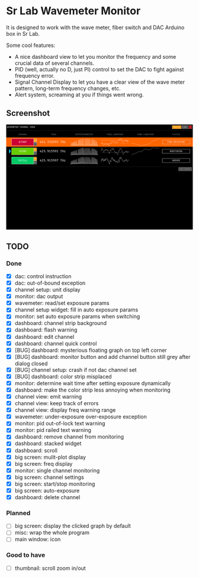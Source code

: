 # Sr Lab Wavemeter Monitor

It is designed to work with the wave meter, fiber switch and DAC Arduino box in
Sr Lab.

Some cool features:
- A nice dashboard view to let you monitor the frequency and some crucial data
of several channels.
- PID (well, actually no D, just PI) control to set the DAC to fight against
frequency error.
- Signal Channel Display to let you have a clear view of the wave meter pattern,
long-term frequency changes, etc.
- Alert system, screaming at you if things went wrong.

## Screenshot

![Dashboard View](wavemeter_dashboard/docs/dashboard_view_screenshot.png)


## TODO

### Done

- [x] dac: control instruction
- [x] dac: out-of-bound exception
- [x] channel setup: unit display
- [x] monitor: dac output
- [x] wavemeter: read/set exposure params
- [x] channel setup widget: fill in auto exposure params
- [x] monitor: set auto exposure params when switching
- [x] dashboard: channel strip background
- [x] dashboard: flash warning
- [x] dashboard: edit channel
- [x] dashboard: channel quick control
- [x] [BUG] dashboard: mysterious floating graph on top left corner
- [x] [BUG] dashboard: monitor button and add channel button still grey after dialog closed
- [x] [BUG] channel setup: crash if not dac channel set
- [x] [BUG] dashboard: color strip misplaced
- [x] monitor: determine wait time after setting exposure dynamically
- [x] dashboard: make the color strip less annoying when monitoring
- [x] channel view: emit warning
- [x] channel view: keep track of errors
- [x] channel view: display freq warning range
- [x] wavemeter: under-exposure over-exposure exception
- [x] monitor: pid out-of-lock text warning
- [x] monitor: pid railed text warning
- [x] dashboard: remove channel from monitoring
- [x] dashboard: stacked widget
- [x] dashboard: scroll
- [x] big screen: mulit-plot display
- [x] big screen: freq display
- [x] monitor: single channel monitoring
- [x] big screen: channel settings
- [x] big screen: start/stop monitoring
- [x] big screen: auto-exposure
- [x] dashboard: delete channel

### Planned
- [ ] big screen: display the clicked graph by default
- [ ] misc: wrap the whole program
- [ ] main window: icon

### Good to have
- [ ] thumbnail: scroll zoom in/out
